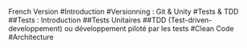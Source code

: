 French Version
#Introduction
#Versionning : Git & Unity
#Tests & TDD
##Tests : Introduction
##Tests Unitaires
##TDD (Test-driven-developpement) ou développement piloté par les tests
#Clean Code
#Architecture
